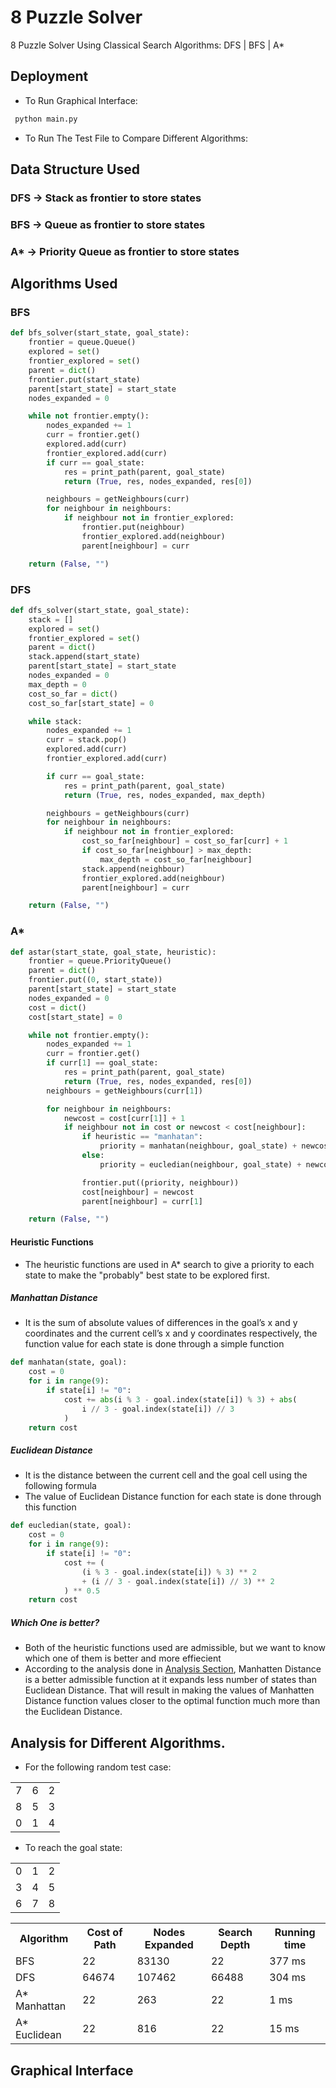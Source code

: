 # 8 Puzzle Solver

8 Puzzle Solver Using Classical Search Algorithms: DFS | BFS | A\*

## Deployment

- To Run Graphical Interface:

```bash
 python main.py
```

- To Run The Test File to Compare Different Algorithms:

## Data Structure Used

### DFS &rarr; Stack as frontier to store states

### BFS &rarr; Queue as frontier to store states

### A\* &rarr; Priority Queue as frontier to store states

## Algorithms Used

### BFS

```python
def bfs_solver(start_state, goal_state):
    frontier = queue.Queue()
    explored = set()
    frontier_explored = set()
    parent = dict()
    frontier.put(start_state)
    parent[start_state] = start_state
    nodes_expanded = 0

    while not frontier.empty():
        nodes_expanded += 1
        curr = frontier.get()
        explored.add(curr)
        frontier_explored.add(curr)
        if curr == goal_state:
            res = print_path(parent, goal_state)
            return (True, res, nodes_expanded, res[0])

        neighbours = getNeighbours(curr)
        for neighbour in neighbours:
            if neighbour not in frontier_explored:
                frontier.put(neighbour)
                frontier_explored.add(neighbour)
                parent[neighbour] = curr

    return (False, "")
```

### DFS

```python
def dfs_solver(start_state, goal_state):
    stack = []
    explored = set()
    frontier_explored = set()
    parent = dict()
    stack.append(start_state)
    parent[start_state] = start_state
    nodes_expanded = 0
    max_depth = 0
    cost_so_far = dict()
    cost_so_far[start_state] = 0

    while stack:
        nodes_expanded += 1
        curr = stack.pop()
        explored.add(curr)
        frontier_explored.add(curr)

        if curr == goal_state:
            res = print_path(parent, goal_state)
            return (True, res, nodes_expanded, max_depth)

        neighbours = getNeighbours(curr)
        for neighbour in neighbours:
            if neighbour not in frontier_explored:
                cost_so_far[neighbour] = cost_so_far[curr] + 1
                if cost_so_far[neighbour] > max_depth:
                    max_depth = cost_so_far[neighbour]
                stack.append(neighbour)
                frontier_explored.add(neighbour)
                parent[neighbour] = curr

    return (False, "")
```

### A\*

```python
def astar(start_state, goal_state, heuristic):
    frontier = queue.PriorityQueue()
    parent = dict()
    frontier.put((0, start_state))
    parent[start_state] = start_state
    nodes_expanded = 0
    cost = dict()
    cost[start_state] = 0

    while not frontier.empty():
        nodes_expanded += 1
        curr = frontier.get()
        if curr[1] == goal_state:
            res = print_path(parent, goal_state)
            return (True, res, nodes_expanded, res[0])
        neighbours = getNeighbours(curr[1])

        for neighbour in neighbours:
            newcost = cost[curr[1]] + 1
            if neighbour not in cost or newcost < cost[neighbour]:
                if heuristic == "manhatan":
                    priority = manhatan(neighbour, goal_state) + newcost
                else:
                    priority = eucledian(neighbour, goal_state) + newcost

                frontier.put((priority, neighbour))
                cost[neighbour] = newcost
                parent[neighbour] = curr[1]

    return (False, "")
```

#### Heuristic Functions

- The heuristic functions are used in A\* search to give a priority to each state to make the "probably" best state to be explored first.

##### Manhattan Distance

- It is the sum of absolute values of differences in the goal’s x and y coordinates and the current cell’s x and y coordinates respectively, the function value for each state is done through a simple function

```python
def manhatan(state, goal):
    cost = 0
    for i in range(9):
        if state[i] != "0":
            cost += abs(i % 3 - goal.index(state[i]) % 3) + abs(
                i // 3 - goal.index(state[i]) // 3
            )
    return cost
```

##### Euclidean Distance

- It is the distance between the current cell and the goal cell using the following formula
- The value of Euclidean Distance function for each state is done through this function

```python
def eucledian(state, goal):
    cost = 0
    for i in range(9):
        if state[i] != "0":
            cost += (
                (i % 3 - goal.index(state[i]) % 3) ** 2
                + (i // 3 - goal.index(state[i]) // 3) ** 2
            ) ** 0.5
    return cost
```

##### Which One is better?

- Both of the heuristic functions used are admissible, but we want to know which one of them is better and more effiecient
- According to the analysis done in [Analysis Section](#analysis-for-different-algorithms), Manhatten Distance is a better admissible function at it expands less number of states than Euclidean Distance. That will result in making the values of Manhatten Distance function values closer to the optimal function much more than the Euclidean Distance.

## Analysis for Different Algorithms.

- For the following random test case:
<table align="center">
  <tr>
    <td>7</td>
    <td>6</td>
    <td>2</td>
  </tr>
  <tr>
    <td>8</td>
    <td>5</td>
    <td>3</td>
  </tr>
  <tr>
    <td>0</td>
    <td>1</td>
    <td>4</td>
  </tr>
</table>

- To reach the goal state:

<table align="center">
  <tr>
    <td>0</td>
    <td>1</td>
    <td>2</td>
  </tr>
  <tr>
    <td>3</td>
    <td>4</td>
    <td>5</td>
  </tr>
  <tr>
    <td>6</td>
    <td>7</td>
    <td>8</td>
  </tr>
</table>
<table align="center">
  <tr>
    <th>Algorithm</th>
    <th>Cost of Path</th>
    <th>Nodes Expanded</th>
    <th>Search Depth</th>
    <th>Running time</th>
  </tr>
  <tr>
    <td>BFS</td>
    <td>22</td>
    <td>83130</td>
    <td>22</td>
    <td>377 ms</td>
  </tr>
  <tr>
    <td>DFS</td>
    <td>64674</td>
    <td>107462</td>
    <td>66488</td>
    <td>304 ms</td>
  </tr>
  <tr>
    <td>A* Manhattan</td>
    <td>22</td>
    <td>263</td>
    <td>22</td>
    <td>1 ms</td>
  </tr>
  <tr>
    <td>A* Euclidean</td>
    <td>22</td>
    <td>816</td>
    <td>22</td>
    <td>15 ms</td>
  </tr>
</table>

## Graphical Interface
